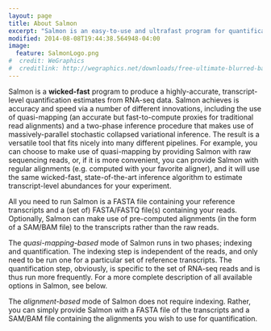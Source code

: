 ```yaml
---
layout: page
title: About Salmon
excerpt: "Salmon is an easy-to-use and ultrafast program for quantification from RNA-seq data"
modified: 2014-08-08T19:44:38.564948-04:00
image:
  feature: SalmonLogo.png
#  credit: WeGraphics
#  creditlink: http://wegraphics.net/downloads/free-ultimate-blurred-background-pack/
---
```


Salmon is a **wicked-fast** program to produce a highly-accurate, transcript-level quantification estimates from RNA-seq data. Salmon achieves is accuracy and speed via a number of different innovations, including the use of quasi-mapping (an accurate but fast-to-compute proxies for traditional read alignments) and a two-phase inference procedure that makes use of massively-parallel stochastic collapsed variational inference. The result is a versatile tool that fits nicely into many different pipelines. For example, you can choose to make use of quasi-mapping by providing Salmon with raw sequencing reads, or, if it is more convenient, you can provide Salmon with regular alignments (e.g. computed with your favorite aligner), and it will use the same wicked-fast, state-of-the-art inference algorithm to estimate transcript-level abundances for your experiment.

All you need to run Salmon is a FASTA file containing your reference transcripts and a (set of) FASTA/FASTQ file(s) containing your reads. Optionally, Salmon can make use of pre-computed alignments (in the form of a SAM/BAM file) to the transcripts rather than the raw reads.

The *quasi-mapping-based* mode of Salmon runs in two phases; indexing and quantification. The indexing step is independent of the reads, and only need to be run one for a particular set of reference transcripts. The quantification step, obviously, is specific to the set of RNA-seq reads and is thus run more frequently. For a more complete description of all available options in Salmon, see below.

The *alignment-based* mode of Salmon does not require indexing. Rather, you can simply provide Salmon with a FASTA file of the transcripts and a SAM/BAM file containing the alignments you wish to use for quantification.

